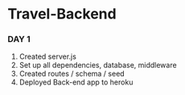 # Travel-Backend

### DAY 1
1. Created server.js
2. Set up all dependencies, database, middleware 
3. Created routes / schema / seed
4. Deployed Back-end app to heroku